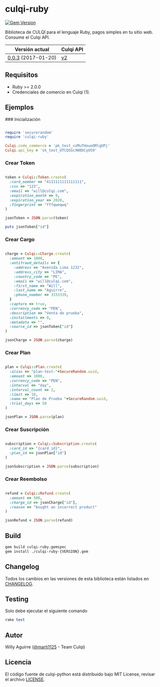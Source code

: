 # culqi-ruby

[![Gem Version](https://badge.fury.io/rb/culqi-ruby.svg)](https://badge.fury.io/rb/culqi-ruby)

Biblioteca de CULQI para el lenguaje Ruby, pagos simples en tu sitio web. Consume el Culqi API.

| Versión actual|Culqi API|
|----|----|
| [0.0.3](https://rubygems.org/gems/culqi-ruby) (2017-01-20) |[v2](https://beta.culqi.com)|

## Requisitos

- Ruby >= 2.0.0
- Credenciales de comercio en Culqi (1).


## Ejemplos

### Inicialización

```ruby

require 'securerandom'
require 'culqi-ruby'

Culqi.code_commerce = 'pk_test_vzMuTHoueOMlgUPj'
Culqi.api_key = 'sk_test_UTCQSGcXW8bCyU59'

```

### Crear Token

```ruby

token = Culqi::Token.create(
  :card_number => "4111111111111111",
  :cvv => "123",
  :email => "will@culqi.com",
  :expiration_month => 9,
  :expiration_year => 2020,
  :fingerprint => "fffqweqwq"
)

jsonToken = JSON.parse(token)

puts jsonToken["id"]

```

### Crear Cargo

```ruby

charge = Culqi::Charge.create(
  :amount => 1000,
  :antifraud_details => {
    :address => "Avenida Lima 1232",
    :address_city => "LIMA",
    :country_code => "PE",
    :email => "will@culqi.com",
    :first_name => "Will",
    :last_name => "Aguirre",
    :phone_number => 3333339,
  }
  :capture => true,
  :currency_code => "PEN",
  :description => "Venta de prueba",
  :installments => 0,
  :metadata => "",
  :source_id => jsonToken["id"]
)

jsonCharge = JSON.parse(charge)

```

### Crear Plan

```ruby

plan = Culqi::Plan.create(
  :alias => "plan-test-"+SecureRandom.uuid,
  :amount => 1000,
  :currency_code => "PEN",
  :interval => "day",
  :interval_count => 2,
  :limit => 10,
  :name => "Plan de Prueba "+SecureRandom.uuid,
  :trial_days => 50
)

jsonPlan = JSON.parse(plan)

```

### Crear Suscripción

```ruby

subscription = Culqi::Subscription.create(
  :card_id => "{card_id}",
  :plan_id => jsonPlan["id"]
)

jsonSubscription = JSON.parse(subscription)

```

### Crear Reembolso

```ruby

refund = Culqi::Refund.create(
  :amount => 500,
  :charge_id => jsonCharge["id"],
  :reason => "bought an incorrect product"
)

jsonRefund = JSON.parse(refund)

```

## Build

```bash
gem build culqi-ruby.gemspec
gem install ./culqi-ruby-{VERSION}.gem
```


## Changelog

Todos los cambios en las versiones de esta biblioteca están listados en [CHANGELOG](CHANGELOG).

## Testing

Solo debe ejecutar el siguiente comando

```ruby
rake test
```

## Autor

Willy Aguirre ([@marti1125](https://github.com/marti1125) - Team Culqi)

## Licencia

El código fuente de culqi-python está distribuido bajo MIT License, revisar el archivo [LICENSE](https://github.com/culqi/culqi-ruby/blob/master/LICENSE).
